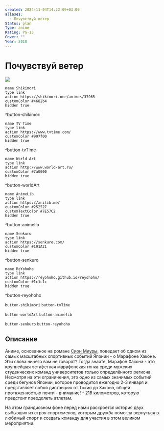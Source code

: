 ```yaml
---
created: 2024-11-04T14:22:09+03:00
aliases:
  - Почувствуй ветер
Status: plan
Type: anime
Rating: PG-13
Cover: ""
Year: 2018
---
```


# Почувствуй ветер

![](https://nyaa.shikimori.one/uploads/poster/animes/37965/15abf36de3989d5accc5860160e6355c.jpeg)

```button
name Shikimori
type link
action https://shikimori.one/animes/37965
customColor #4682b4
hidden true
```
^button-shikimori

```button
name TV Time
type link
action https://www.tvtime.com/
customColor #997f00
hidden true
```
^button-tvTime

```button
name World Art
type link
action http://www.world-art.ru/
customColor #7a0000
hidden true
```
^button-worldArt

```button
name AnimeLib
type link
action https://anilib.me/
customColor #252527
customTextColor #7E57C2
hidden true
```
^button-animelib

```button
name Senkuro
type link
action https://senkuro.com/
customColor #191A21
hidden true
```
^button-senkuro

```button
name ReYohoho
type link
action https://reyohoho.github.io/reyohoho/
customColor #1c1c1c
hidden true
```
^button-reyohoho

`button-shikimori` `button-tvTime`

`button-worldArt` `button-animelib`

`button-senkuro` `button-reyohoho`

## Описание

Аниме, основанное на романе [Сион Миуры](https://shikimori.one/people/29447-shion-miura), поведает об одном из самых масштабных спортивных событий Японии - о Марафоне Хаконэ. Эти слова ничего вам не говорят? Тогда знайте, Марафон Хаконэ - это крупнейшая эстафетная марафонская гонка среди мужских студенческих команд университетов только определённого региона. Несмотря на эти ограничения, это одно из самых значимых событий среди бегунов Японии, которое проводится ежегодно 2-3 января и представляет собой дистанцию от Токио до Хаконэ, общей протяженностью почти - внимание! - 218 километров, которую предстоит преодолеть атлетам.

На этом грандиозном фоне перед нами раскроется история двух выбывших из строя спортсменов, которым дружба помогла вернуться в любимый спорт и создать команду для участия в этом великом мероприятии.
